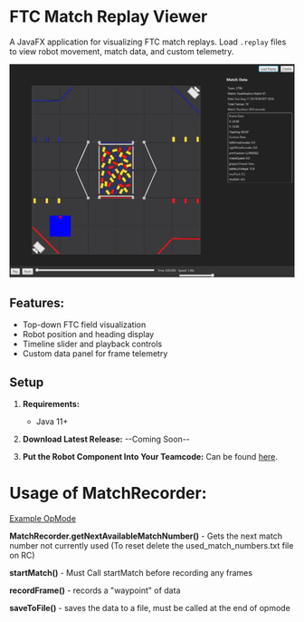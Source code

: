 # FTC Match Replay Viewer

A JavaFX application for visualizing FTC match replays. Load `.replay` files to view robot movement, match data, and custom telemetry.


![Demo of Application](/.gitresources/DemoImage.png)


## Features:
- Top-down FTC field visualization
- Robot position and heading display
- Timeline slider and playback controls
- Custom data panel for frame telemetry

## Setup

1. **Requirements:**
   - Java 11+

2. **Download Latest Release:**
   --Coming Soon--

4. **Put the Robot Component Into Your Teamcode:** Can be found [here](https://gist.github.com/Blaziumm/d439542c0a41481c1b11d9c34db8675b.js).


# Usage of MatchRecorder:
[Example OpMode](https://gist.github.com/Blaziumm/90784dc3d2b72986ca1a0c94e7d22b97)


**MatchRecorder.getNextAvailableMatchNumber()** - Gets the next match number not currently used (To reset delete the used_match_numbers.txt file on RC)

**startMatch()** - Must Call startMatch before recording any frames

**recordFrame()** - records a "waypoint" of data 

**saveToFile()** - saves the data to a file, must be called at the end of opmode

